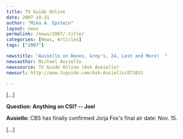```yaml
---
title: TV Guide Online
date: 2007-10-31
author: "Mika A. Epstein"
layout: news
permalink: /news/2007/:title/
categories: [News, Articles]
tags: ["2007"]

newstitle: "Ausiello on Bones, Grey's, 24, Lost and More!  "
newsauthor: Michael Ausiello
newssource: TV Guide Online (Ask Ausiello)
newsurl: http://www.tvguide.com/Ask-Ausiello/071031

---
```

[...]

**Question: Anything on CSI? -- Joel**

**Ausiello:** CBS has finally confirmed Jorja Fox's final air
date: Nov. 15.

[...]
